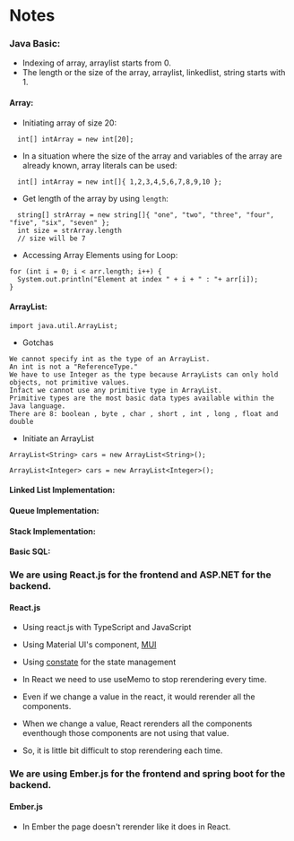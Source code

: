 # Notes

### Java Basic:
  - Indexing of array, arraylist starts from 0.
  - The length or the size of the array, arraylist, linkedlist, string starts with 1.

#### Array:
  - Initiating array of size 20: 
  ```
    int[] intArray = new int[20];
  ```
  
  - In a situation where the size of the array and variables of the array are already known, array literals can be used: 
  ```
    int[] intArray = new int[]{ 1,2,3,4,5,6,7,8,9,10 };
  ```
  
  - Get length of the array by using `length`:
  ```
    string[] strArray = new string[]{ "one", "two", "three", "four", "five", "six", "seven" };
    int size = strArray.length
    // size will be 7
  ```
  
  - Accessing Array Elements using for Loop:
  ```
  for (int i = 0; i < arr.length; i++) {
    System.out.println("Element at index " + i + " : "+ arr[i]);
  }
  ```
  
  #### ArrayList:
  `import java.util.ArrayList;`
  
  - Gotchas
  ```
  We cannot specify int as the type of an ArrayList. 
  An int is not a "ReferenceType." 
  We have to use Integer as the type because ArrayLists can only hold objects, not primitive values.
  Infact we cannot use any primitive type in ArrayList.
  Primitive types are the most basic data types available within the Java language. 
  There are 8: boolean , byte , char , short , int , long , float and double
  ```
  
  - Initiate an ArrayList
  ```
  ArrayList<String> cars = new ArrayList<String>();
  ```
  ```
  ArrayList<Integer> cars = new ArrayList<Integer>();
  ```
  
 
  
#### Linked List Implementation:



#### Queue Implementation:


#### Stack Implementation:


#### Basic SQL:

### We are using React.js for the frontend and ASP.NET for the backend.
#### React.js
  - Using react.js with TypeScript and JavaScript
  - Using Material UI's component, [MUI](https://mui.com/)
  - Using [constate](https://github.com/diegohaz/constate) for the state management
  
  - In React we need to use useMemo to stop rerendering every time. 
  - Even if we change a value in the react, it would rerender all the components.
  - When we change a value, React rerenders all the components eventhough those components are not using that value.
  - So, it is little bit difficult to stop rerendering each time.


### We are using Ember.js for the frontend and spring boot for the backend.
#### Ember.js
  - In Ember the page doesn't rerender like it does in React.
